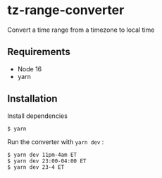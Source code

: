# tz-range-converter

Convert a time range from a timezone to local time

## Requirements

- Node 16
- yarn

## Installation

Install dependencies

```
$ yarn
```

Run the converter with `yarn dev` :

```
$ yarn dev 11pm-4am ET
$ yarn dev 23:00-04:00 ET
$ yarn dev 23-4 ET
```
